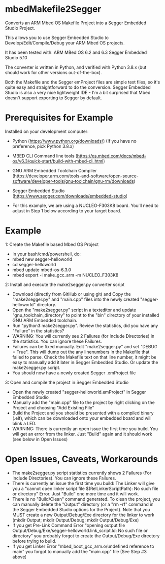 # mbedMakefile2Segger
Converts an ARM Mbed OS Makefile Project into a Segger Embedded Studio Project.

This allows you to use Segger Embedded Studio to Develop/Edit/Compile/Debug your ARM Mbed OS projects.

It has been tested with:
ARM MBed OS 6.2 and 6.3
Segger Embedded Studio 5.10

The converter is written in Python, and verified with Python 3.8.x (but should work for other versions out-of-the-box).

Both the Makefile and the Segger emProject files are simple text files, so it's quite easy and straightforward to do the conversion.
Segger Embedded Studio is also a very nice lightweight IDE - I'm a bit surprised that Mbed doesn't support exporting to Segger by default.

# Prerequisites for Example

Installed on your development computer:
- Python (https://www.python.org/downloads/) (If you have no preference, pick Python 3.8.x)
- MBED CLI Command line tools (https://os.mbed.com/docs/mbed-os/v6.3/quick-start/build-with-mbed-cli.html)
- GNU ARM Embedded Toolchain Compiler (https://developer.arm.com/tools-and-software/open-source-software/developer-tools/gnu-toolchain/gnu-rm/downloads)
- Segger Embedded Studio (https://www.segger.com/downloads/embedded-studio)

- For this example, we are using a NUCLEO-F303K8 board. You'll need to adjust in Step 1 below according to your target board.

# Example

1: Create the Makefile based Mbed OS Project
- In your bash/cmd/powershell, do:
- mbed new segger-helloworld
- cd segger-helloworld
- mbed update mbed-os-6.3.0
- mbed export -i make_gcc_arm -m NUCLEO_F303K8

2: Install and execute the make2segger.py converter script
- Download (directly from GitHub or using git) and Copy the "make2segger.py" and "main.cpp" files into the newly created "segger-helloworld" directory.
- Open the "make2segger.py" script in a texteditor and update "gnu_toolchain_directory" to point to the "bin" directory of your installed GNU ARM Embedded toolchain.
- Run "python3 make2segger.py". Review the statistics, did you have any "Failure" in the statistics?
- WARNING: You will currently see 2 Failures (for Include Directories) in the statistics. You can ignore these Failures.
- Failures can be fixed manually. Edit "make2segger.py" and set "DEBUG = True". This will dump out the any linenumbers in the Makefile that failed to parse. Check the Makefile text on that line number, it might be easy to manually add it later in Segger Embedded Studio. Or update the make2segger.py script.
- You should now have a newly created Segger .emProject file

3: Open and compile the project in Segger Embedded Studio
- Open the newly created "segger-helloworld.emProject" in Segger Embedded Studio
- Manually add the "main.cpp" file to the project by right clicking on the Project and choosing "Add Existing File"
- Build the Project and you should be presented with a compiled binary (.elf), which can be downloaded onto your embedded board and will blink a LED.
- WARNING: There is currently an open issue the first time you build. You will get an error from the linker. Just "Build" again and it should work (see below in Open Issues)

# Open Issues, Caveats, Workarounds
- The make2segger.py script statistics currently shows 2 Failures (For Include Directories). You can ignore these Failures.
- There is currently an issue the first time you build: The Linker will give you a "cannot open linker script file $(RelLinkerScriptPath): No such file or directory" Error. Just "Build" one more time and it will work.
- There is  no "Build/Clean" command generated. To clean the project, you can manually delete the "Output" directory (or a "rm -rf" command in the Segger Embedded Studio options for the Project). Note that you MUST create a new Output/Debug/Exe directory for the linker to work (mkdir Output; mkdir Output/Debug; mkdir Output/Debug/Exe)
- If you get Pre-Link Command Error "opening output file Output/Debug/Exe/segger-helloworld.link_script.ld: No such file or directory" you probably forgot to create the Output/Debug/Exe directory before trying to build.
- If you get Linker Error "mbed_boot_gcc_arm.o/undefined reference to main" you forgot to manually add the "main.cpp" file (See Step #3 above)
